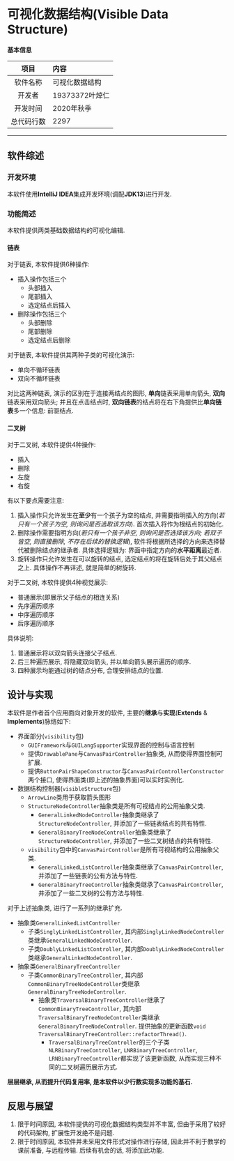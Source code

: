 # 可视化数据结构(Visible Data Structure)

**基本信息**

项目 | 内容
:----: | :---
软件名称 | 可视化数据结构
开发者 | 19373372叶焯仁
开发时间 | 2020年秋季
总代码行数 | 2297

----

## 软件综述

### 开发环境

本软件使用**IntelliJ IDEA**集成开发环境(调配**JDK13**)进行开发.

### 功能简述

本软件提供两类基础数据结构的可视化编辑.

#### 链表

对于链表, 本软件提供6种操作:
* 插入操作包括三个
  * 头部插入
  * 尾部插入
  * 选定结点后插入
* 删除操作包括三个
  * 头部删除
  * 尾部删除
  * 选定结点后删除

对于链表, 本软件提供其两种子类的可视化演示:
* 单向不循环链表
* 双向不循环链表

对比这两种链表, 演示的区别在于连接两结点的图形, **单向**链表采用单向箭头, **双向**链表采用双向箭头; 并且在点击结点时, **双向链表**的结点将在右下角提供比**单向链表**多一个信息: 前驱结点.

#### 二叉树

对于二叉树, 本软件提供4种操作:
* 插入
* 删除
* 左旋
* 右旋

有以下要点需要注意:
1. 插入操作只允许发生在**至少**有一个孩子为空的结点, 并需要指明插入的方向(*若只有一个孩子为空, 则询问是否选取该方向*). 首次插入将作为根结点的初始化.
2. 删除操作需要指明方向(*若只有一个孩子非空, 则询问是否选择该方向; 若双子皆空, 则直接删除, 不存在后续的替换逻辑*), 软件将根据所选择的方向来选择替代被删除结点的继承者. 具体选择逻辑为: 界面中指定方向的**水平距离**最近者.
3. 旋转操作只允许发生在可以旋转的结点, 选定结点的将在旋转后处于其父结点之上. 具体操作不再详述, 就是简单的树旋转.

对于二叉树, 本软件提供4种视觉展示:
* 普通展示(即展示父子结点的相连关系)
* 先序遍历顺序
* 中序遍历顺序
* 后序遍历顺序

具体说明:
1. 普通展示将以双向箭头连接父子结点.
2. 后三种遍历展示, 将隐藏双向箭头, 并以单向箭头展示遍历的顺序.
3. 四种展示均能通过树的结点分布, 合理安排结点的位置.

## 设计与实现

本软件是作者首个应用面向对象开发的软件, 主要的**继承**与**实现**(**Extends** & **Implements**)脉络如下:

* 界面部分(`visibility`包)
  * `GUIFramework`与`GUILangSupporter`实现界面的控制与语言控制
  * 提供`DrawablePane`与`CanvasPairController`抽象类, 从而使得界面控制可扩展.
  * 提供`ButtonPairShapeConstructor`与`CanvasPairControllerConstructor`两个接口, 使得界面类(即上述的抽象界面)可以实时实例化.
* 数据结构控制器(`visibleStructure`包)
  * `ArrowLine`类用于获取箭头图形
  * `StructureNodeController`抽象类是所有可视结点的公用抽象父类.
    * `GeneralLinkedNodeController`抽象类继承了`StructureNodeController`, 并添加了一些链表结点的共有特性.
    * `GeneralBinaryTreeNodeController`抽象类继承了`StructureNodeController`, 并添加了一些二叉树结点的共有特性.
  * `visibility`包中的`CanvasPairController`是所有可视结构的公用抽象父类.
    * `GeneralLinkedListController`抽象类继承了`CanvasPairController`, 并添加了一些链表的公有方法与特性.
    * `GeneralBinaryTreeController`抽象类继承了`CanvasPairController`, 并添加了一些二叉树的公有方法与特性.

对于上述抽象类, 进行了一系列的继承扩充.
* 抽象类`GeneralLinkedListController`
  * 子类`SinglyLinkedListController`, 其内部`SinglyLinkedNodeController`类继承`GeneralLinkedNodeController`.
  * 子类`DoublyLinkedListController`, 其内部`DoublyLinkedNodeController`类继承`GeneralLinkedNodeController`.
* 抽象类`GeneralBinaryTreeController`
  * 子类`CommonBinaryTreeController`, 其内部`CommonBinaryTreeNodeController`类继承`GeneralBinaryTreeNodeController`.
    * 抽象类`TraversalBinaryTreeController`继承了`CommonBinaryTreeController`, 其内部`TraversalBinaryTreeNodeController`类继承`GeneralBinaryTreeNodeController`. 提供抽象的更新函数`void TraversalBinaryTreeController::refactorThread()`.
      * `TraversalBinaryTreeController`的三个子类`NLRBinaryTreeController`, `LNRBinaryTreeController`, `LRNBinaryTreeController`都实现了该更新函数, 从而实现三种不同的二叉树遍历展示方式.

**层层继承, 从而提升代码复用率, 是本软件以少行数实现多功能的基石.**

## 反思与展望

1. 限于时间原因, 本软件提供的可视化数据结构类型并不丰富, 但由于采用了较好的代码架构, 扩展性开发绝不是问题.
2. 限于时间原因, 本软件并未采用文件形式对操作进行存储, 因此并不利于教学的课前准备, 与远程传输. 后续有机会的话, 将添加此功能.